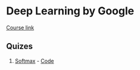 # Deep Learning by Google

[Course link](https://in.udacity.com/course/deep-learning--ud730)

## Quizes

1. [Softmax](https://classroom.udacity.com/courses/ud730/lessons/6370362152/concepts/63815621490923) - [Code](softmax.py)